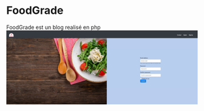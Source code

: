 # FoodGrade
FoodGrade est un blog realisé en php
<img src="https://github.com/Tbeaumont79/FoodGrade/blob/master/img/project.jpg" />

